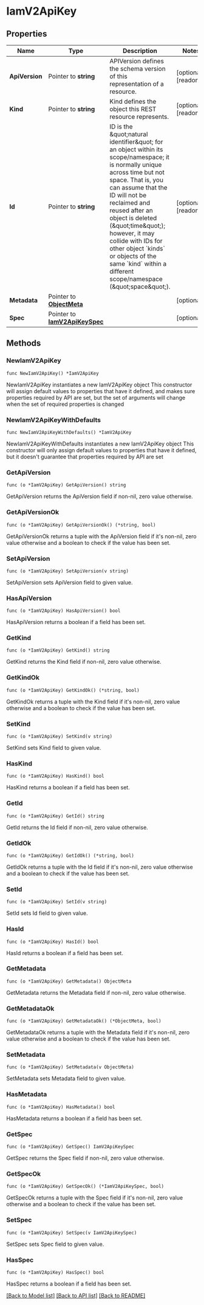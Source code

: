 # IamV2ApiKey

## Properties

Name | Type | Description | Notes
------------ | ------------- | ------------- | -------------
**ApiVersion** | Pointer to **string** | APIVersion defines the schema version of this representation of a resource. | [optional] [readonly] 
**Kind** | Pointer to **string** | Kind defines the object this REST resource represents. | [optional] [readonly] 
**Id** | Pointer to **string** | ID is the \&quot;natural identifier\&quot; for an object within its scope/namespace; it is normally unique across time but not space. That is, you can assume that the ID will not be reclaimed and reused after an object is deleted (\&quot;time\&quot;); however, it may collide with IDs for other object &#x60;kinds&#x60; or objects of the same &#x60;kind&#x60; within a different scope/namespace (\&quot;space\&quot;). | [optional] [readonly] 
**Metadata** | Pointer to [**ObjectMeta**](ObjectMeta.md) |  | [optional] 
**Spec** | Pointer to [**IamV2ApiKeySpec**](IamV2ApiKeySpec.md) |  | [optional] 

## Methods

### NewIamV2ApiKey

`func NewIamV2ApiKey() *IamV2ApiKey`

NewIamV2ApiKey instantiates a new IamV2ApiKey object
This constructor will assign default values to properties that have it defined,
and makes sure properties required by API are set, but the set of arguments
will change when the set of required properties is changed

### NewIamV2ApiKeyWithDefaults

`func NewIamV2ApiKeyWithDefaults() *IamV2ApiKey`

NewIamV2ApiKeyWithDefaults instantiates a new IamV2ApiKey object
This constructor will only assign default values to properties that have it defined,
but it doesn't guarantee that properties required by API are set

### GetApiVersion

`func (o *IamV2ApiKey) GetApiVersion() string`

GetApiVersion returns the ApiVersion field if non-nil, zero value otherwise.

### GetApiVersionOk

`func (o *IamV2ApiKey) GetApiVersionOk() (*string, bool)`

GetApiVersionOk returns a tuple with the ApiVersion field if it's non-nil, zero value otherwise
and a boolean to check if the value has been set.

### SetApiVersion

`func (o *IamV2ApiKey) SetApiVersion(v string)`

SetApiVersion sets ApiVersion field to given value.

### HasApiVersion

`func (o *IamV2ApiKey) HasApiVersion() bool`

HasApiVersion returns a boolean if a field has been set.

### GetKind

`func (o *IamV2ApiKey) GetKind() string`

GetKind returns the Kind field if non-nil, zero value otherwise.

### GetKindOk

`func (o *IamV2ApiKey) GetKindOk() (*string, bool)`

GetKindOk returns a tuple with the Kind field if it's non-nil, zero value otherwise
and a boolean to check if the value has been set.

### SetKind

`func (o *IamV2ApiKey) SetKind(v string)`

SetKind sets Kind field to given value.

### HasKind

`func (o *IamV2ApiKey) HasKind() bool`

HasKind returns a boolean if a field has been set.

### GetId

`func (o *IamV2ApiKey) GetId() string`

GetId returns the Id field if non-nil, zero value otherwise.

### GetIdOk

`func (o *IamV2ApiKey) GetIdOk() (*string, bool)`

GetIdOk returns a tuple with the Id field if it's non-nil, zero value otherwise
and a boolean to check if the value has been set.

### SetId

`func (o *IamV2ApiKey) SetId(v string)`

SetId sets Id field to given value.

### HasId

`func (o *IamV2ApiKey) HasId() bool`

HasId returns a boolean if a field has been set.

### GetMetadata

`func (o *IamV2ApiKey) GetMetadata() ObjectMeta`

GetMetadata returns the Metadata field if non-nil, zero value otherwise.

### GetMetadataOk

`func (o *IamV2ApiKey) GetMetadataOk() (*ObjectMeta, bool)`

GetMetadataOk returns a tuple with the Metadata field if it's non-nil, zero value otherwise
and a boolean to check if the value has been set.

### SetMetadata

`func (o *IamV2ApiKey) SetMetadata(v ObjectMeta)`

SetMetadata sets Metadata field to given value.

### HasMetadata

`func (o *IamV2ApiKey) HasMetadata() bool`

HasMetadata returns a boolean if a field has been set.

### GetSpec

`func (o *IamV2ApiKey) GetSpec() IamV2ApiKeySpec`

GetSpec returns the Spec field if non-nil, zero value otherwise.

### GetSpecOk

`func (o *IamV2ApiKey) GetSpecOk() (*IamV2ApiKeySpec, bool)`

GetSpecOk returns a tuple with the Spec field if it's non-nil, zero value otherwise
and a boolean to check if the value has been set.

### SetSpec

`func (o *IamV2ApiKey) SetSpec(v IamV2ApiKeySpec)`

SetSpec sets Spec field to given value.

### HasSpec

`func (o *IamV2ApiKey) HasSpec() bool`

HasSpec returns a boolean if a field has been set.


[[Back to Model list]](../README.md#documentation-for-models) [[Back to API list]](../README.md#documentation-for-api-endpoints) [[Back to README]](../README.md)


